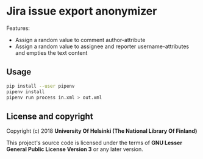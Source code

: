 # Jira issue export anonymizer
Features:
- Assign a random value to comment author-attribute
- Assign a random value to assignee and reporter username-attributes and empties the text content
## Usage
```sh
pip install --user pipenv
pipenv install
pipenv run process in.xml > out.xml
```

## License and copyright

Copyright (c) 2018 **University Of Helsinki (The National Library Of Finland)**

This project's source code is licensed under the terms of **GNU Lesser General Public License Version 3** or any later version.
